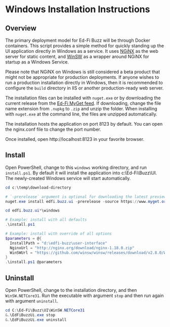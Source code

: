 # Windows Installation Instructions

## Overview

The primary deployment model for Ed-Fi Buzz will be through Docker
containers. This script provides a simple method for quickly standing up the UI
application directly in Windows as a service. It uses
[NGiNX](https://www.nginx.org/) as the web server for static content, and
[WinSW](https://github.com/winsw/winsw) as a wrapper around NGiNX for startup as
a Windows Service.

Please note that NGiNX on Windows is still considered a beta product that might
not be appropriate for production deployments. If anyone wishes to run a
production installation directly in Windows, then it is recommended to configure
the `build` directory in IIS or another production-ready web server.

The installation files can be installed with `nuget.exe` or by downloading the
current release from the [Ed-Fi MyGet
feed](https://www.myget.org/feed/ed-fi/package/nuget/edfi.buzz.ui). If
downloading, change the file name extension from `.nupkg` to `.zip` and unzip
the folder. When installing with `nuget.exe` at the command line, the files are
unzipped automatically.

The installation hosts the application on port 8123 by default. You can
open the nginx.conf file to change the port number.

Once installed, open http://localhost:8123 in your favorite browser.

## Install

Open PowerShell, change to this `windows` working directory, and run
`install.ps1`. By default it will install the application into
c:\Ed-Fi\Buzz\UI. The newly-created Windows service will start
automatically.

```powershell
cd c:\temp\download-directory

# `-prerelease` argument is optional for downloading the latest preview.
nuget.exe install edfi.buzz.ui -prerelease -source https://www.myget.org/F/ed-fi/api/v2

cd edfi.buzz.ui*\windows

# Example: install with all defaults
.\install.ps1

# Example: install with override of all options
$parameters = @{
  InstallPath = "d:\edfi-buzz\user-interface"
  NginxUrl = "http://nginx.org/download/nginx-1.18.0.zip"
  WinSWUrl = "https://github.com/winsw/winsw/releases/download/v2.8.0/WinSW.NETCore31.zip"
}
.\install.ps1 @parameters
```

## Uninstall

Open PowerShell, change to the installation directory, and then
`WinSW.NETCore31`. Run the executable with argument `stop` and then run again
with argument `uninstall`.

```powershell
cd C:\Ed-Fi\Buzz\UI\WinSW.NETCore31
&.\EdFiBuzzUi.exe stop
&.\EdFiBuzzUi.exe uninstall
```
